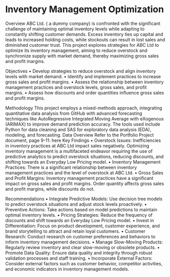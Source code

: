 # Inventory Management Optimization
Overview
ABC Ltd. ( a dummy company) is confronted with the significant challenge of maintaining optimal inventory levels while adapting to constantly shifting customer demands. Excess inventory ties up capital and leads to increased holding costs, while stockouts can result in lost sales and diminished customer trust. This project explores strategies for ABC Ltd to optimize its inventory management, aiming to reduce overstock and synchronize supply with market demand, thereby maximizing gross sales and profit margins.

Objectives
•	Develop strategies to reduce overstock and align inventory levels with market demand.
•	Identify and implement practices to increase gross sales and profit margins.
•	Assess the relationship between inventory management practices and overstock levels, gross sales, and profit margins.
•	Assess how discounts and order quantities influence gross sales and profit margins.

Methodology
This project employs a mixed-methods approach, integrating quantitative data analysis from GitHub with advanced forecasting techniques like AutoRegressive Integrated Moving Average with eXogenous (ARIMAX) to improve demand prediction accuracy. The tools used include Python for data cleaning and SAS for exploratory data analysis (EDA), modeling, and forecasting.
Data Overview
Refer to the Portfolio Project document, page 9-11: here
Key Findings
•	Overstock Issues: Inefficiencies in inventory practices at ABC Ltd impact sales negatively. Optimizing inventory management is a multifaceted endeavor requiring the use of predictive analytics to predict overstock situations, reducing discounts, and shifting towards an Everyday Low Pricing model.
•	Inventory Management Practices: There is a significant relationship between inventory management practices and the level of overstock at ABC Ltd.
•	Gross Sales and Profit Margins: Inventory management practices have a significant impact on gross sales and profit margins. Order quantity affects gross sales and profit margins, while discounts do not.

Recommendations
•	Integrate Predictive Models: Use decision tree models to predict overstock situations and adjust stock levels proactively.
•	Preventive Actions: Take actions based on model predictions to maintain optimal inventory levels.
•	Pricing Strategies: Reduce the frequency of discounts and shift towards an Everyday Low Pricing model.
•	Invest in Differentiation: Focus on product development, customer experience, and brand storytelling to attract and retain loyal customers.
•	Customer Research: Conduct research on customer preferences and behaviors to inform inventory management decisions.
•	Manage Slow-Moving Products: Regularly review inventory and clear slow-moving or obsolete products.
•	Promote Data Quality: Ensure data quality and integrity through robust validation processes and staff training.
•	Incorporate External Factors: Consider external factors such as customer behavior, competitor activities, and economic indicators in inventory management models.





